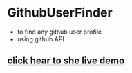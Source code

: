 # GithubUserFinder
 - to find any github user profile
 - using github API
 
## [click hear to she live demo](https://github-profile-finder4.netlify.app/)
